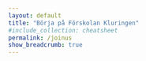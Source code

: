 ```yaml
---
layout: default
title: "Börja på Förskolan Kluringen"
#include_collection: cheatsheet
permalink: /joinus
show_breadcrumb: true
---
```

